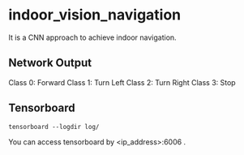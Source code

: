 # indoor_vision_navigation
It is a CNN approach to achieve indoor navigation.

## Network Output
Class 0: Forward
Class 1: Turn Left
Class 2: Turn Right
Class 3: Stop

## Tensorboard
```
tensorboard --logdir log/
```
You can access tensorboard by \<ip_address\>:6006 .